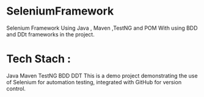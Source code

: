 # SeleniumFramework
Selenium Framework Using Java , Maven ,TestNG and POM With using BDD and DDt frameworks in the project.

# Tech Stach :
Java
Maven
TestNG
BDD
DDT
This is a demo project demonstrating the use of Selenium for automation testing, integrated with GitHub for version control.
